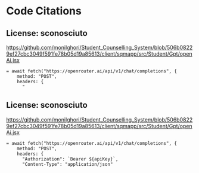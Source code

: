 # Code Citations

## License: sconosciuto
https://github.com/monilghori/Student_Counselling_System/blob/506b08229ef27cbc3049f591fe78b05d19a85613/client/sqmapp/src/Student/Gpt/openAi.jsx

```
= await fetch("https://openrouter.ai/api/v1/chat/completions", {
    method: "POST",
    headers: {
      "
```


## License: sconosciuto
https://github.com/monilghori/Student_Counselling_System/blob/506b08229ef27cbc3049f591fe78b05d19a85613/client/sqmapp/src/Student/Gpt/openAi.jsx

```
= await fetch("https://openrouter.ai/api/v1/chat/completions", {
    method: "POST",
    headers: {
      "Authorization": `Bearer ${apiKey}`,
      "Content-Type": "application/json"
```


